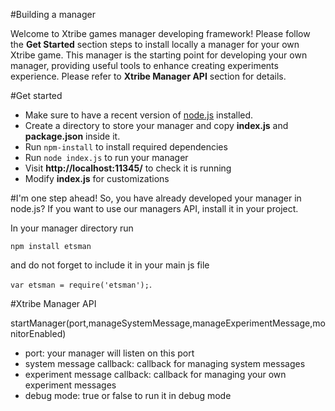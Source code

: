 #Building a manager

Welcome to Xtribe games manager developing framework! Please follow the **Get Started** section steps to install locally a manager for your own Xtribe game. This manager is the starting point for developing your own manager, providing useful tools to enhance creating experiments experience. Please refer to **Xtribe Manager API** section for details.

#Get started
- Make sure to have a recent version of [node.js](https://nodejs.org/) installed.
- Create a directory to store your manager and copy **index.js** and **package.json** inside it.
- Run `npm-install` to install required dependencies
- Run `node index.js` to run your manager
- Visit **http://localhost:11345/** to check it is running
- Modify **index.js** for customizations

#I'm one step ahead!
So, you have already developed your manager in node.js? If you want to use our managers API, install it in your project.

In your manager directory run 

`npm install etsman` 

and do not forget to include it in your main js file 

`var etsman = require('etsman');`.


#Xtribe Manager API

startManager(port,manageSystemMessage,manageExperimentMessage,monitorEnabled)
- port: your manager will listen on this port
- system message callback: callback for managing system messages
- experiment message callback: callback for managing your own experiment messages
- debug mode: true or false to run it in debug mode




